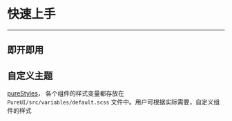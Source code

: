 
# 快速上手

----

## 即开即用
  
## 自定义主题
 [pureStyles](https://github.com/xinpingJun/PureUI)，
 各个组件的样式变量都存放在 `PureUI/src/variables/default.scss` 文件中。用户可根据实际需要，自定义组件的样式
